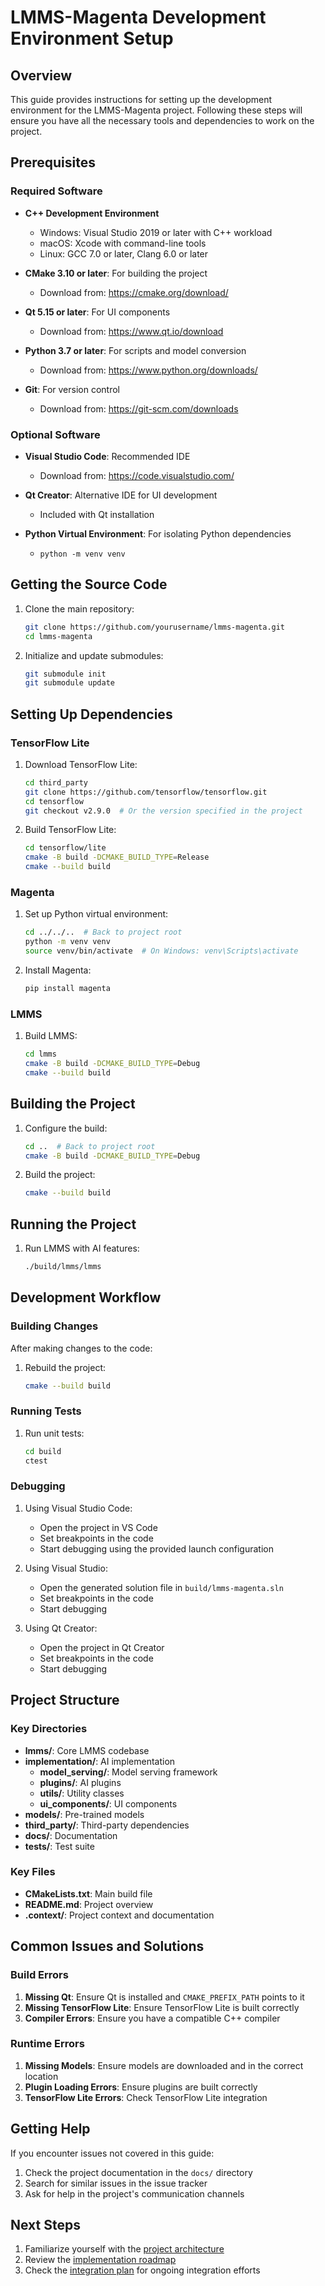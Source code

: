 # LMMS-Magenta Development Environment Setup

## Overview

This guide provides instructions for setting up the development environment for the LMMS-Magenta project. Following these steps will ensure you have all the necessary tools and dependencies to work on the project.

## Prerequisites

### Required Software

- **C++ Development Environment**
  - Windows: Visual Studio 2019 or later with C++ workload
  - macOS: Xcode with command-line tools
  - Linux: GCC 7.0 or later, Clang 6.0 or later

- **CMake 3.10 or later**: For building the project
  - Download from: https://cmake.org/download/

- **Qt 5.15 or later**: For UI components
  - Download from: https://www.qt.io/download

- **Python 3.7 or later**: For scripts and model conversion
  - Download from: https://www.python.org/downloads/

- **Git**: For version control
  - Download from: https://git-scm.com/downloads

### Optional Software

- **Visual Studio Code**: Recommended IDE
  - Download from: https://code.visualstudio.com/

- **Qt Creator**: Alternative IDE for UI development
  - Included with Qt installation

- **Python Virtual Environment**: For isolating Python dependencies
  - `python -m venv venv`

## Getting the Source Code

1. Clone the main repository:
   ```bash
   git clone https://github.com/yourusername/lmms-magenta.git
   cd lmms-magenta
   ```

2. Initialize and update submodules:
   ```bash
   git submodule init
   git submodule update
   ```

## Setting Up Dependencies

### TensorFlow Lite

1. Download TensorFlow Lite:
   ```bash
   cd third_party
   git clone https://github.com/tensorflow/tensorflow.git
   cd tensorflow
   git checkout v2.9.0  # Or the version specified in the project
   ```

2. Build TensorFlow Lite:
   ```bash
   cd tensorflow/lite
   cmake -B build -DCMAKE_BUILD_TYPE=Release
   cmake --build build
   ```

### Magenta

1. Set up Python virtual environment:
   ```bash
   cd ../../..  # Back to project root
   python -m venv venv
   source venv/bin/activate  # On Windows: venv\Scripts\activate
   ```

2. Install Magenta:
   ```bash
   pip install magenta
   ```

### LMMS

1. Build LMMS:
   ```bash
   cd lmms
   cmake -B build -DCMAKE_BUILD_TYPE=Debug
   cmake --build build
   ```

## Building the Project

1. Configure the build:
   ```bash
   cd ..  # Back to project root
   cmake -B build -DCMAKE_BUILD_TYPE=Debug
   ```

2. Build the project:
   ```bash
   cmake --build build
   ```

## Running the Project

1. Run LMMS with AI features:
   ```bash
   ./build/lmms/lmms
   ```

## Development Workflow

### Building Changes

After making changes to the code:

1. Rebuild the project:
   ```bash
   cmake --build build
   ```

### Running Tests

1. Run unit tests:
   ```bash
   cd build
   ctest
   ```

### Debugging

1. Using Visual Studio Code:
   - Open the project in VS Code
   - Set breakpoints in the code
   - Start debugging using the provided launch configuration

2. Using Visual Studio:
   - Open the generated solution file in `build/lmms-magenta.sln`
   - Set breakpoints in the code
   - Start debugging

3. Using Qt Creator:
   - Open the project in Qt Creator
   - Set breakpoints in the code
   - Start debugging

## Project Structure

### Key Directories

- **lmms/**: Core LMMS codebase
- **implementation/**: AI implementation
  - **model_serving/**: Model serving framework
  - **plugins/**: AI plugins
  - **utils/**: Utility classes
  - **ui_components/**: UI components
- **models/**: Pre-trained models
- **third_party/**: Third-party dependencies
- **docs/**: Documentation
- **tests/**: Test suite

### Key Files

- **CMakeLists.txt**: Main build file
- **README.md**: Project overview
- **.context/**: Project context and documentation

## Common Issues and Solutions

### Build Errors

1. **Missing Qt**: Ensure Qt is installed and `CMAKE_PREFIX_PATH` points to it
2. **Missing TensorFlow Lite**: Ensure TensorFlow Lite is built correctly
3. **Compiler Errors**: Ensure you have a compatible C++ compiler

### Runtime Errors

1. **Missing Models**: Ensure models are downloaded and in the correct location
2. **Plugin Loading Errors**: Ensure plugins are built correctly
3. **TensorFlow Lite Errors**: Check TensorFlow Lite integration

## Getting Help

If you encounter issues not covered in this guide:

1. Check the project documentation in the `docs/` directory
2. Search for similar issues in the issue tracker
3. Ask for help in the project's communication channels

## Next Steps

1. Familiarize yourself with the [project architecture](./component_relationships.md)
2. Review the [implementation roadmap](./roadmap.md)
3. Check the [integration plan](./integration_plan.md) for ongoing integration efforts
